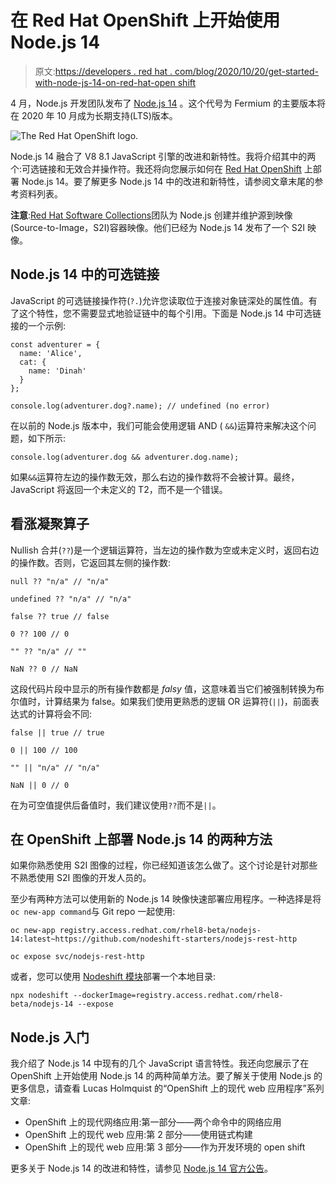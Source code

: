 # 在 Red Hat OpenShift 上开始使用 Node.js 14

> 原文:[https://developers . red hat . com/blog/2020/10/20/get-started-with-node-js-14-on-red-hat-open shift](https://developers.redhat.com/blog/2020/10/20/get-started-with-node-js-14-on-red-hat-openshift)

4 月，Node.js 开发团队发布了 [Node.js 14](https://nodejs.org/en/blog/release/v14.0.0/) 。这个代号为 Fermium 的主要版本将在 2020 年 10 月成为长期支持(LTS)版本。

![The Red Hat OpenShift logo.](../Images/da9d33d681050cf79386f12a783fa5b9.png)

Node.js 14 融合了 V8 8.1 JavaScript 引擎的改进和新特性。我将介绍其中的两个:可选链接和无效合并操作符。我还将向您展示如何在 [Red Hat OpenShift](https://developers.redhat.com/products/openshift/overview) 上部署 Node.js 14。要了解更多 Node.js 14 中的改进和新特性，请参阅文章末尾的参考资料列表。

**注意**:[Red Hat Software Collections](https://developers.redhat.com/products/softwarecollections/overview)团队为 Node.js 创建并维护源到映像(Source-to-Image，S2I)容器映像。他们已经为 Node.js 14 发布了一个 S2I 映像。

## Node.js 14 中的可选链接

JavaScript 的可选链接操作符(`?.`)允许您读取位于连接对象链深处的属性值。有了这个特性，您不需要显式地验证链中的每个引用。下面是 Node.js 14 中可选链接的一个示例:

```
const adventurer = {
  name: 'Alice',
  cat: {
    name: 'Dinah'
  }
};

console.log(adventurer.dog?.name); // undefined (no error)

```

在以前的 Node.js 版本中，我们可能会使用逻辑 AND ( `&&`)运算符来解决这个问题，如下所示:

```
console.log(adventurer.dog && adventurer.dog.name);

```

如果`&&`运算符左边的操作数无效，那么右边的操作数将不会被计算。最终，JavaScript 将返回一个未定义的 T2，而不是一个错误。

## 看涨凝聚算子

Nullish 合并(`??`)是一个逻辑运算符，当左边的操作数为空或未定义时，返回右边的操作数。否则，它返回其左侧的操作数:

```
null ?? "n/a" // "n/a"

undefined ?? "n/a" // "n/a"

false ?? true // false

0 ?? 100 // 0

"" ?? "n/a" // ""

NaN ?? 0 // NaN

```

这段代码片段中显示的所有操作数都是 *falsy* 值，这意味着当它们被强制转换为布尔值时，计算结果为 false。如果我们使用更熟悉的逻辑 OR 运算符(`||`)，前面表达式的计算将会不同:

```
false || true // true

0 || 100 // 100

"" || "n/a" // "n/a"

NaN || 0 // 0

```

在为可空值提供后备值时，我们建议使用`??`而不是`||`。

## 在 OpenShift 上部署 Node.js 14 的两种方法

如果你熟悉使用 S2I 图像的过程，你已经知道该怎么做了。这个讨论是针对那些不熟悉使用 S2I 图像的开发人员的。

至少有两种方法可以使用新的 Node.js 14 映像快速部署应用程序。一种选择是将`oc new-app command`与 Git repo 一起使用:

```
oc new-app registry.access.redhat.com/rhel8-beta/nodejs-14:latest~https://github.com/nodeshift-starters/nodejs-rest-http

oc expose svc/nodejs-rest-http

```

或者，您可以使用 [Nodeshift 模块](https://www.npmjs.com/package/nodeshift)部署一个本地目录:

```
npx nodeshift --dockerImage=registry.access.redhat.com/rhel8-beta/nodejs-14 --expose

```

## Node.js 入门

我介绍了 Node.js 14 中现有的几个 JavaScript 语言特性。我还向您展示了在 OpenShift 上开始使用 Node.js 14 的两种简单方法。要了解关于使用 Node.js 的更多信息，请查看 Lucas Holmquist 的“OpenShift 上的现代 web 应用程序”系列文章:

*   OpenShift 上的现代网络应用:第一部分——两个命令中的网络应用
*   OpenShift 上的现代 web 应用:第 2 部分——使用链式构建
*   OpenShift 上的现代 web 应用:第 3 部分——作为开发环境的 open shift

更多关于 Node.js 14 的改进和特性，请参见 [Node.js 14 官方公告](https://medium.com/@nodejs/node-js-version-14-available-now-8170d384567e)。